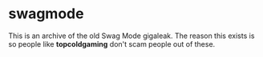 # swagmode
This is an archive of the old Swag Mode gigaleak.
The reason this exists is so people like **topcoldgaming** don't scam people out of these.
